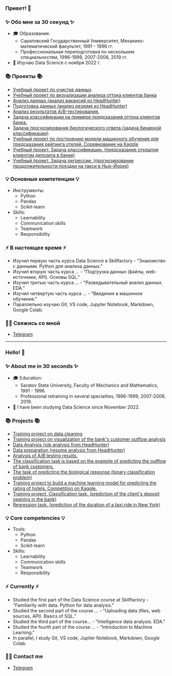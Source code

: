 ### Привет! 👋

### ✨ Обо мне за 30 секунд ✨ 
* 🎓 Образование:
  - Саратовский Государственный Университет, Механико-математический факультет, 1991 - 1996 гг.
  - Профессиональная переподготовка по нескольким специальностям, 1996-1999, 2007-2008, 2019 гг.
* 💾 Изучаю Data Science с ноября 2022 г.

### 📚 Проекты 📚

* [Учебный проект по очистке данных](https://github.com/artem-75/DataCleaning)
* [Учебный проект по визуализации анализа оттока клиентов банка](https://github.com/artem-75/DS_skillfactory_projects/tree/main/Project_2)
* [Анализ данных (анализ вакансий из HeadHunter)](https://github.com/artem-75/Data_analysis-Job_analysis)
* [Подготовка данных (анализ резюме из HeadHunter)](https://github.com/artem-75/Data_preparation-resume_analysis)
* [Анализ результатов A/B-тестирования.](https://github.com/artem-75/DS_skillfactory_projects/tree/main/Project_5)
* [Задача классификации на примере предсказания оттока клиентов банка.](https://github.com/artem-75/DS_skillfactory_projects/tree/main/Project_6)
* [Задача прогнозирования биологического ответа (задача бинарной классификации)](https://github.com/artem-75/DS_skillfactory_projects/tree/main/Project_8)
* [Учебный проект по построению модели машинного обучения для предсказания рейтинга отелей. Соревнование на Kaggle](https://github.com/artem-75/EDA_Feature_Engineering-Competition_on_Kaggle)
* [Учебный проект. Задача классификации. (предсказание открытия клиентом депозита в банке)](https://github.com/artem-75/Classification-task-deposit-)
* [Учебный проект. Задача регрессии. (прогнозирование продолжительности поездки на такси в Нью-Йорке)](https://github.com/artem-75/Regression_task_taxi_NY)

### 💡 Основные компетенции 💡
- Инструменты: 
    * Python
    * Pandas
    * Scikit-learn
- Skills: 
    * Learnability
    * Communication skills
    * Teamwork
    * Responsibility

### ⚡️ В настоящее время ⚡️
- Изучил первую часть курса Data Science в Skillfactory - "Знакомство с данными. Python для анализа данных."
- Изучил вторую часть курса ... - "Подгрузка данных (файлы, web-источники, API). Основы SQL."
- Изучил третью часть курса ... - "Разведывательный анализ данных. EDA."
- Изучил четвертую часть курса ... - "Введение в машинное обучение."
- Параллельно изучаю Git, VS code, Jupyter Notebook, Markdown, Google Colab.

### 🙌🏻 Свяжись со мной
- [Telegram](https://t.me/Artem1975)

---

### Hello! 👋

### ✨ About me in 30 seconds ✨ 
* 🎓 Education:
  - Saratov State University, Faculty of Mechanics and Mathematics, 1991 - 1996.
  - Professional retraining in several specialties, 1996-1999, 2007-2008, 2019.
* 💾 I have been studying Data Science since November 2022.

### 📚 Projects 📚

* [Training project on data cleaning](https://github.com/artem-75/DataCleaning )
* [Training project on visualization of the bank's customer outflow analysis](https://github.com/artem-75/DS_skillfactory_projects/tree/main/Project_2)
* [Data Analysis (job analysis from HeadHunter)](https://github.com/artem-75/Data_analysis-Job_analysis)
* [Data preparation (resume analysis from HeadHunter)](https://github.com/artem-75/Data_preparation-resume_analysis)
* [Analysis of A/B testing results.](https://github.com/artem-75/DS_skillfactory_projects/tree/main/Project_5)
* [The classification task is based on the example of predicting the outflow of bank customers.](https://github.com/artem-75/DS_skillfactory_projects/tree/main/Project_6)
* [The task of predicting the biological response (binary classification problem)](https://github.com/artem-75/DS_skillfactory_projects/tree/main/Project_8)
* [Training project to build a machine learning model for predicting the rating of hotels. Competition on Kaggle.](https://github.com/artem-75/EDA_Feature_Engineering-Competition_on_Kaggle)
* [Training project. Classification task. (prediction of the client's deposit opening in the bank)](https://github.com/artem-75/Classification-task-deposit-)
* [Regression task. (prediction of the duration of a taxi ride in New York)](https://github.com/artem-75/Regression_task_taxi_NY)

### 💡 Core competencies 💡
- Tools:
  * Python
  * Pandas
  * Scikit-learn
- Skills:
  * Learnability
  * Communication skills
  * Teamwork
  * Responsibility

### ⚡️ Currently ⚡️
- Studied the first part of the Data Science course at Skillfactory - "Familiarity with data. Python for data analysis."
- Studied the second part of the course ... - "Uploading data (files, web sources, API). Basics of SQL."
- Studied the third part of the course... - "Intelligence data analysis. EDA."
- Studied the fourth part of the course ... - "Introduction to Machine Learning."
- In parallel, I study Git, VS code, Jupiter Notebook, Markdown, Google Colab.

### 🙌🏻 Contact me
- [Telegram](https://t.me/Artem1975)

